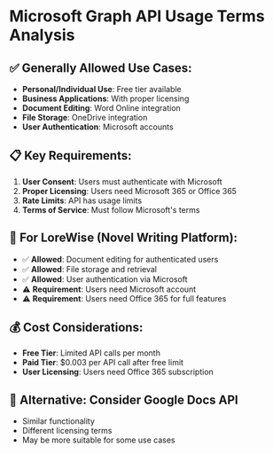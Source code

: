 # Microsoft Graph API Usage Terms Analysis

## ✅ Generally Allowed Use Cases:
- **Personal/Individual Use**: Free tier available
- **Business Applications**: With proper licensing
- **Document Editing**: Word Online integration
- **File Storage**: OneDrive integration
- **User Authentication**: Microsoft accounts

## 📋 Key Requirements:
1. **User Consent**: Users must authenticate with Microsoft
2. **Proper Licensing**: Users need Microsoft 365 or Office 365
3. **Rate Limits**: API has usage limits
4. **Terms of Service**: Must follow Microsoft's terms

## 🎯 For LoreWise (Novel Writing Platform):
- ✅ **Allowed**: Document editing for authenticated users
- ✅ **Allowed**: File storage and retrieval
- ✅ **Allowed**: User authentication via Microsoft
- ⚠️ **Requirement**: Users need Microsoft account
- ⚠️ **Requirement**: Users need Office 365 for full features

## 💰 Cost Considerations:
- **Free Tier**: Limited API calls per month
- **Paid Tier**: $0.003 per API call after free limit
- **User Licensing**: Users need Office 365 subscription

## 🔄 Alternative: Consider Google Docs API
- Similar functionality
- Different licensing terms
- May be more suitable for some use cases
